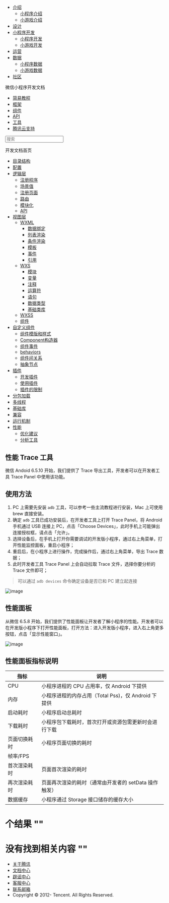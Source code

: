 <div class="book with-summary">

<div class="head">

<div class="head_box">

# [](javascript:; "_('微信公众平台 小程序')")

<div class="header_ctrls">

*   [介绍](javascript:;)
    *   [小程序介绍](https://mp.weixin.qq.com/debug/wxadoc/introduction/index.html)
    *   [小游戏介绍](https://mp.weixin.qq.com/debug/wxagame/introduction/index.html)
*   [设计](https://mp.weixin.qq.com/debug/wxadoc/design/index.html)
*   [小程序开发](javascript:;)
    *   [小程序开发](https://mp.weixin.qq.com/debug/wxadoc/dev/index.html)
    *   [小游戏开发](https://mp.weixin.qq.com/debug/wxagame/dev/index.html)
*   [运营](https://mp.weixin.qq.com/debug/wxadoc/product/index.html)
*   [数据](javascript:;)
    *   [小程序数据](https://mp.weixin.qq.com/debug/wxadoc/analysis/index.html)
    *   [小游戏数据](https://mp.weixin.qq.com/debug/wxagame/analysis/index.html)
*   [社区](https://developers.weixin.qq.com/)

</div>

</div>

</div>

<div class="sub_nav_box">

<div class="sub_nav_inner">

<div class="book-summary-opr" id="js-book-summary-opr"><a class="book-summary-btn"></a></div>

<div class="top_sub_nav">

<div class="top_title_wap"><span class="icon_title icon_dev"></span>

微信小程序开发文档

</div>

*   [简易教程](../../)
*   [框架](../MINA.html)
*   [组件](../../component/)
*   [API](../../api/)
*   [工具](../../devtools/devtools.html)
*   [腾讯云支持](../../qcloud/qcloud.html)

</div>

<div id="book-search-input" role="search">

<form><label for="search-input" class="search-icon" id="js-search-icon"></label><input type="text" id="search-input" name="search-input" placeholder="搜索"> </form>

</div>

</div>

</div>

<div class="book-summary">

<div class="book-summary-home" id="js-summary-home"><a><span class="icon_home_s icon_dev"></span><span class="s_title_2">开发文档首页</span></a></div>

<nav role="navigation">

*   [目录结构](../structure.html)
*   [配置](../config.html)
*   [逻辑层](../app-service/)
    *   [注册程序](../app-service/app.html)
    *   [场景值](../app-service/scene.html)
    *   [注册页面](../app-service/page.html)
    *   [路由](../app-service/route.html)
    *   [模块化](../app-service/module.html)
    *   [API](../app-service/api.html)
*   [视图层](../view/)
    *   [WXML](../view/wxml/)
        *   [数据绑定](../view/wxml/data.html)
        *   [列表渲染](../view/wxml/list.html)
        *   [条件渲染](../view/wxml/conditional.html)
        *   [模板](../view/wxml/template.html)
        *   [事件](../view/wxml/event.html)
        *   [引用](../view/wxml/import.html)
    *   [WXS](../view/wxs/)
        *   [模块](../view/wxs/01wxs-module.html)
        *   [变量](../view/wxs/02variate.html)
        *   [注释](../view/wxs/03annotation.html)
        *   [运算符](../view/wxs/04operator.html)
        *   [语句](../view/wxs/05statement.html)
        *   [数据类型](../view/wxs/06datatype.html)
        *   [基础类库](../view/wxs/07basiclibrary.html)
    *   [WXSS](../view/wxss.html)
    *   [组件](../view/component.html)
*   [自定义组件](../custom-component/)
    *   [组件模版和样式](../custom-component/wxml-wxss.html)
    *   [Component构造器](../custom-component/component.html)
    *   [组件事件](../custom-component/events.html)
    *   [behaviors](../custom-component/behaviors.html)
    *   [组件间关系](../custom-component/relations.html)
    *   [抽象节点](../custom-component/generics.html)
*   [插件](../plugin/)
    *   [开发插件](../plugin/development.html)
    *   [使用插件](../plugin/using.html)
    *   [插件的限制](../plugin/api-limit.html)
*   [分包加载](../subpackages.html)
*   [多线程](../workers.html)
*   [基础库](../client-lib.html)
*   [兼容](../compatibility.html)
*   [运行机制](../operating-mechanism.html)
*   [性能](./)
    *   [优化建议](tips.html)
    *   [分析工具](tools.html)

</nav>

</div>

<div class="book-body">

<div class="body-inner">

<div class="page-wrapper" tabindex="-1" role="main">

<div class="page-inner">

<div id="book-search-results">

<div class="search-noresults">

<section class="normal markdown-section">

# 性能 Trace 工具

微信 Andoid 6.5.10 开始，我们提供了 Trace 导出工具，开发者可以在开发者工具 Trace Panel 中使用该功能。

## 使用方法

1.  PC 上需要先安装 `adb` 工具，可以参考一些主流教程进行安装，Mac 上可使用 brew 直接安装。
2.  确定 `adb` 工具已成功安装后，在开发者工具上打开 Trace Panel，将 Android 手机通过 USB 连接上 PC，点击「Choose Devices」，此时手机上可能弹出连接授权框，请点击「允许」。
3.  选择设备后，在手机上打开你需要调试的开发版小程序，通过右上角菜单，打开性能监控面板，重启小程序；
4.  重启后，在小程序上进行操作，完成操作后，通过右上角菜单，导出 Trace 数据；
5.  此时开发者工具 Trace Panel 上会自动拉取 Trace 文件，选择你要分析的 Trace 文件即可；

> 可以通过 `adb devices` 命令确定设备是否已和 PC 建立起连接

![image](https://mp.weixin.qq.com/debug/wxadoc/dev/image/performance/trace-tool.png)

# 性能面板

从微信 6.5.8 开始，我们提供了性能面板让开发者了解小程序的性能。开发者可以在开发版小程序下打开性能面板，打开方法：进入开发版小程序，进入右上角更多按钮，点击「显示性能窗口」。

![image](https://mp.weixin.qq.com/debug/wxadoc/dev/image/performance/panel.jpg)

## 性能面板指标说明

<table>

<thead>

<tr>

<th>指标</th>

<th>说明</th>

</tr>

</thead>

<tbody>

<tr>

<td>CPU</td>

<td>小程序进程的 CPU 占用率，仅 Android 下提供</td>

</tr>

<tr>

<td>内存</td>

<td>小程序进程的内存占用（Total Pss)，仅 Android 下提供</td>

</tr>

<tr>

<td>启动耗时</td>

<td>小程序启动总耗时</td>

</tr>

<tr>

<td>下载耗时</td>

<td>小程序包下载耗时，首次打开或资源包需更新时会进行下载</td>

</tr>

<tr>

<td>页面切换耗时</td>

<td>小程序页面切换的耗时</td>

</tr>

<tr>

<td>帧率/FPS</td>

<td></td>

</tr>

<tr>

<td>首次渲染耗时</td>

<td>页面首次渲染的耗时</td>

</tr>

<tr>

<td>再次渲染耗时</td>

<td>页面再次渲染的耗时（通常由开发者的 setData 操作触发）</td>

</tr>

<tr>

<td>数据缓存</td>

<td>小程序通过 Storage 接口储存的缓存大小</td>

</tr>

</tbody>

</table>

</section>

</div>

<div class="search-results">

<div class="has-results">

# <span class="search-results-count"></span>个结果 "<span class="search-query"></span>"

</div>

<div class="no-results">

# 没有找到相关内容 "<span class="search-query"></span>"

</div>

</div>

</div>

</div>

</div>

<div class="foot" id="footer">

*   [关于腾讯](http://www.tencent.com/zh-cn/index.shtml)
*   [文档中心](https://mp.weixin.qq.com/debug/wxadoc/introduction/index.html?t=1484641676&)
*   [辟谣中心](https://mp.weixin.qq.com/cgi-bin/opshowpage?action=dispelinfo&lang=zh_CN&begin=1&count=9)
*   [客服中心](http://kf.qq.com/faq/120911VrYVrA1509086vyumm.html)
*   [联系邮箱](mailto:weixinmp@qq.com)
*   Copyright © 2012-<span id="s_copyright_year"></span> Tencent. All Rights Reserved.

</div>

</div>

[](tips.html)[](../../component/)</div>

</div>